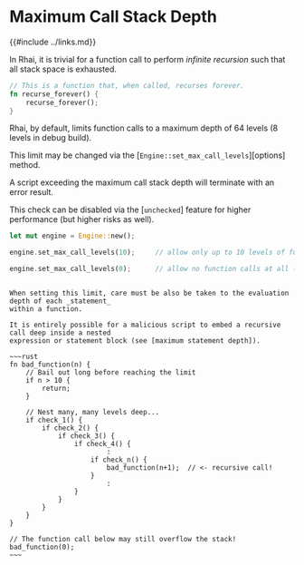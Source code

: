Maximum Call Stack Depth
========================

{{#include ../links.md}}

In Rhai, it is trivial for a function call to perform _infinite recursion_ such that all stack space
is exhausted.

```rust
// This is a function that, when called, recurses forever.
fn recurse_forever() {
    recurse_forever();
}
```

Rhai, by default, limits function calls to a maximum depth of 64 levels (8 levels in debug build).

This limit may be changed via the [`Engine::set_max_call_levels`][options] method.

A script exceeding the maximum call stack depth will terminate with an error result.

This check can be disabled via the [`unchecked`] feature for higher performance (but higher risks as well).

```rust
let mut engine = Engine::new();

engine.set_max_call_levels(10);     // allow only up to 10 levels of function calls

engine.set_max_call_levels(0);      // allow no function calls at all (max depth = zero)
```


```admonish info "Additional considerations"

When setting this limit, care must be also be taken to the evaluation depth of each _statement_
within a function.

It is entirely possible for a malicious script to embed a recursive call deep inside a nested
expression or statement block (see [maximum statement depth]).

~~~rust
fn bad_function(n) {
    // Bail out long before reaching the limit
    if n > 10 {
        return;
    }

    // Nest many, many levels deep...
    if check_1() {
        if check_2() {
            if check_3() {
                if check_4() {
                        :
                    if check_n() {
                        bad_function(n+1);  // <- recursive call!
                    }
                        :
                }
            }
        }
    }
}

// The function call below may still overflow the stack!
bad_function(0);
~~~
```
